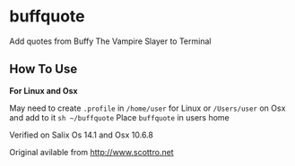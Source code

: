 # buffquote
Add quotes from Buffy The Vampire Slayer to Terminal 

## How To Use
**For Linux and Osx**

May need to create `.profile` in `/home/user` for Linux or `/Users/user` on Osx
and add to it `sh ~/buffquote`
Place `buffquote` in users home

Verified on Salix Os 14.1 and Osx 10.6.8

Original avilable from http://www.scottro.net

